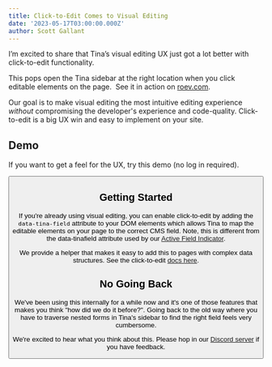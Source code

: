 ```yaml
---
title: Click-to-Edit Comes to Visual Editing
date: '2023-05-17T03:00:00.000Z'
author: Scott Gallant
---
```


I’m excited to share that Tina’s visual editing UX just got a lot better with click-to-edit functionality.

This pops open the Tina sidebar at the right location when you click editable elements on the page.  See it in action on [roev.com](https://www.roev.com/).

<CloudinaryVideo src="https://res.cloudinary.com/forestry-demo/video/upload/v1684428946/blog-media/click-to-edit-may-2023/click-to-edit-demo" />

Our goal is to make visual editing the most intuitive editing experience *without* compromising the developer's experience and code-quality.  Click-to-edit is a big UX win and easy to implement on your site.

## Demo

If you want to get a feel for the UX, try this demo (no log in required).

<Button link="https://quick-edit-demo.vercel.app/admin" label="Try the Demo" />

## Getting Started

If you're already using visual editing, you can enable click-to-edit by adding the `data-tina-field` attribute to your DOM elements which allows Tina to map the editable elements on your page to the correct CMS field.  Note, this is different from the data-tinafield attribute used by our [Active Field Indicator](https://tina.io/docs/editing/active-field-indicator/).

We provide a helper that makes it easy to add this to pages with complex data structures. See the click-to-edit [docs here](/docs/editing/click-to-edit).

## No Going Back

We've been using this internally for a while now and it's one of those features that makes you think "how did we do it before?".   Going back to the old way where you have to traverse nested forms in Tina's sidebar to find the right field feels very cumbersome.

We're excited to hear what you think about this.  Please hop in our [Discord server](https://discord.com/invite/zumN63Ybpf) if you have feedback.
